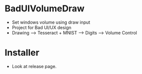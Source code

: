 # BadUIVolumeDraw

- Set windows volume using draw input
- Project for Bad UI/UX design
- Drawing --> Tesseract + MNIST --> Digits --> Volume Control

# Installer

- Look at release page.
